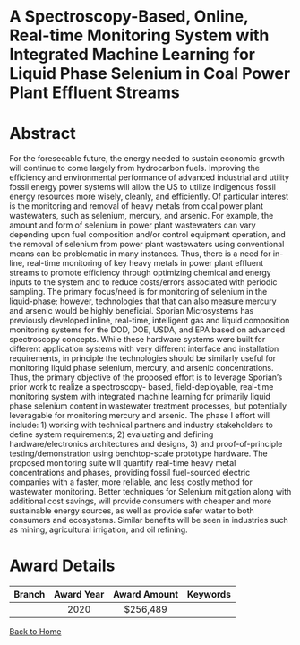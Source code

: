 
A Spectroscopy-Based, Online, Real-time Monitoring System with Integrated Machine Learning for Liquid Phase Selenium in Coal Power Plant Effluent Streams
=========================================================================================================================================================

# Abstract


For the foreseeable future, the energy needed to sustain economic growth will continue to come largely from hydrocarbon fuels. Improving the efficiency and environmental performance of advanced industrial and utility fossil energy power systems will allow the US to utilize indigenous fossil energy resources more wisely, cleanly, and efficiently. Of particular interest is the monitoring and removal of heavy metals from coal power plant wastewaters, such as selenium, mercury, and arsenic. For example, the amount and form of selenium in power plant wastewaters can vary depending upon fuel composition and/or control equipment operation, and the removal of selenium from power plant wastewaters using conventional means can be problematic in many instances. Thus, there is a need for in-line, real-time monitoring of key heavy metals in power plant effluent streams to promote efficiency through optimizing chemical and energy inputs to the system and to reduce costs/errors associated with periodic sampling. The primary focus/need is for monitoring of selenium in the liquid-phase; however, technologies that that can also measure mercury and arsenic would be highly beneficial. Sporian Microsystems has previously developed inline, real-time, intelligent gas and liquid composition monitoring systems for the DOD, DOE, USDA, and EPA based on advanced spectroscopy concepts. While these hardware systems were built for different application systems with very different interface and installation requirements, in principle the technologies should be similarly useful for monitoring liquid phase selenium, mercury, and arsenic concentrations. Thus, the primary objective of the proposed effort is to leverage Sporian’s prior work to realize a spectroscopy- based, field-deployable, real-time monitoring system with integrated machine learning for primarily liquid phase selenium content in wastewater treatment processes, but potentially leveragable for monitoring mercury and arsenic. The phase I effort will include: 1) working with technical partners and industry stakeholders to define system requirements; 2) evaluating and defining hardware/electronics architectures and designs, 3) and proof-of-principle testing/demonstration using benchtop-scale prototype hardware. The proposed monitoring suite will quantify real-time heavy metal concentrations and phases, providing fossil fuel-sourced electric companies with a faster, more reliable, and less costly method for wastewater monitoring. Better techniques for Selenium mitigation along with additional cost savings, will provide consumers with cheaper and more sustainable energy sources, as well as provide safer water to both consumers and ecosystems. Similar benefits will be seen in industries such as mining, agricultural irrigation, and oil refining.  

# Award Details

|Branch|Award Year|Award Amount|Keywords|
| :---: | :---: | :---: | :---: |
||2020|$256,489||
  
  


[Back to Home](https://github.com/chrischow/dod_sbir_awards#22)